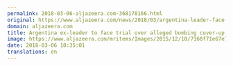 ```yaml
---
permalink: 2018-03-06-aljazeera.com-368178166.html
original: https://www.aljazeera.com/news/2018/03/argentina-leader-face-trial-alleged-bombing-cover-180306095304305.html
domain: aljazeera.com
title: Argentina ex-leader to face trial over alleged bombing cover-up
image: https://www.aljazeera.com/mritems/Images/2015/12/10/7160f71e67e747dbb707daa33a1165ec_18.jpg
date: 2018-03-06 10:35:01
translations: en
---
```


